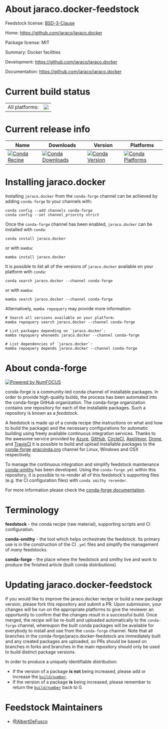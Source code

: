 About jaraco.docker-feedstock
=============================

Feedstock license: [BSD-3-Clause](https://github.com/conda-forge/jaraco.docker-feedstock/blob/main/LICENSE.txt)

Home: https://github.com/jaraco/jaraco.docker

Package license: MIT

Summary: Docker facilities

Development: https://github.com/jaraco/jaraco.docker

Documentation: https://github.com/jaraco/jaraco.docker

Current build status
====================


<table><tr><td>All platforms:</td>
    <td>
      <a href="https://dev.azure.com/conda-forge/feedstock-builds/_build/latest?definitionId=22588&branchName=main">
        <img src="https://dev.azure.com/conda-forge/feedstock-builds/_apis/build/status/jaraco.docker-feedstock?branchName=main">
      </a>
    </td>
  </tr>
</table>

Current release info
====================

| Name | Downloads | Version | Platforms |
| --- | --- | --- | --- |
| [![Conda Recipe](https://img.shields.io/badge/recipe-jaraco.docker-green.svg)](https://anaconda.org/conda-forge/jaraco.docker) | [![Conda Downloads](https://img.shields.io/conda/dn/conda-forge/jaraco.docker.svg)](https://anaconda.org/conda-forge/jaraco.docker) | [![Conda Version](https://img.shields.io/conda/vn/conda-forge/jaraco.docker.svg)](https://anaconda.org/conda-forge/jaraco.docker) | [![Conda Platforms](https://img.shields.io/conda/pn/conda-forge/jaraco.docker.svg)](https://anaconda.org/conda-forge/jaraco.docker) |

Installing jaraco.docker
========================

Installing `jaraco.docker` from the `conda-forge` channel can be achieved by adding `conda-forge` to your channels with:

```
conda config --add channels conda-forge
conda config --set channel_priority strict
```

Once the `conda-forge` channel has been enabled, `jaraco.docker` can be installed with `conda`:

```
conda install jaraco.docker
```

or with `mamba`:

```
mamba install jaraco.docker
```

It is possible to list all of the versions of `jaraco.docker` available on your platform with `conda`:

```
conda search jaraco.docker --channel conda-forge
```

or with `mamba`:

```
mamba search jaraco.docker --channel conda-forge
```

Alternatively, `mamba repoquery` may provide more information:

```
# Search all versions available on your platform:
mamba repoquery search jaraco.docker --channel conda-forge

# List packages depending on `jaraco.docker`:
mamba repoquery whoneeds jaraco.docker --channel conda-forge

# List dependencies of `jaraco.docker`:
mamba repoquery depends jaraco.docker --channel conda-forge
```


About conda-forge
=================

[![Powered by
NumFOCUS](https://img.shields.io/badge/powered%20by-NumFOCUS-orange.svg?style=flat&colorA=E1523D&colorB=007D8A)](https://numfocus.org)

conda-forge is a community-led conda channel of installable packages.
In order to provide high-quality builds, the process has been automated into the
conda-forge GitHub organization. The conda-forge organization contains one repository
for each of the installable packages. Such a repository is known as a *feedstock*.

A feedstock is made up of a conda recipe (the instructions on what and how to build
the package) and the necessary configurations for automatic building using freely
available continuous integration services. Thanks to the awesome service provided by
[Azure](https://azure.microsoft.com/en-us/services/devops/), [GitHub](https://github.com/),
[CircleCI](https://circleci.com/), [AppVeyor](https://www.appveyor.com/),
[Drone](https://cloud.drone.io/welcome), and [TravisCI](https://travis-ci.com/)
it is possible to build and upload installable packages to the
[conda-forge](https://anaconda.org/conda-forge) [anaconda.org](https://anaconda.org/)
channel for Linux, Windows and OSX respectively.

To manage the continuous integration and simplify feedstock maintenance
[conda-smithy](https://github.com/conda-forge/conda-smithy) has been developed.
Using the ``conda-forge.yml`` within this repository, it is possible to re-render all of
this feedstock's supporting files (e.g. the CI configuration files) with ``conda smithy rerender``.

For more information please check the [conda-forge documentation](https://conda-forge.org/docs/).

Terminology
===========

**feedstock** - the conda recipe (raw material), supporting scripts and CI configuration.

**conda-smithy** - the tool which helps orchestrate the feedstock.
                   Its primary use is in the construction of the CI ``.yml`` files
                   and simplify the management of *many* feedstocks.

**conda-forge** - the place where the feedstock and smithy live and work to
                  produce the finished article (built conda distributions)


Updating jaraco.docker-feedstock
================================

If you would like to improve the jaraco.docker recipe or build a new
package version, please fork this repository and submit a PR. Upon submission,
your changes will be run on the appropriate platforms to give the reviewer an
opportunity to confirm that the changes result in a successful build. Once
merged, the recipe will be re-built and uploaded automatically to the
`conda-forge` channel, whereupon the built conda packages will be available for
everybody to install and use from the `conda-forge` channel.
Note that all branches in the conda-forge/jaraco.docker-feedstock are
immediately built and any created packages are uploaded, so PRs should be based
on branches in forks and branches in the main repository should only be used to
build distinct package versions.

In order to produce a uniquely identifiable distribution:
 * If the version of a package **is not** being increased, please add or increase
   the [``build/number``](https://docs.conda.io/projects/conda-build/en/latest/resources/define-metadata.html#build-number-and-string).
 * If the version of a package **is** being increased, please remember to return
   the [``build/number``](https://docs.conda.io/projects/conda-build/en/latest/resources/define-metadata.html#build-number-and-string)
   back to 0.

Feedstock Maintainers
=====================

* [@AlbertDeFusco](https://github.com/AlbertDeFusco/)

